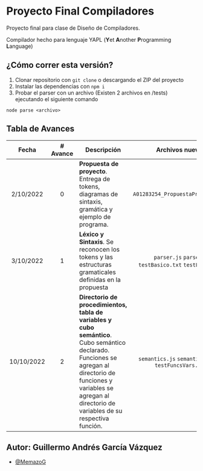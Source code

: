 # Proyecto Final Compiladores

Proyecto final para clase de Diseño de Compiladores.

Compilador hecho para lenguaje YAPL (**Y**et **A**nother **P**rogramming **L**anguage)

## ¿Cómo correr esta versión?
1. Clonar repositorio con `git clone` o descargando el ZIP del proyecto
2. Instalar las dependencias con `npm i`
3. Probar el parser con un archivo (Existen 2 archivos en /tests) ejecutando el siguiente comando
```
node parse <archivo>
```

## Tabla de Avances

| Fecha  | # Avance | Descripción | Archivos nuevos | Archivos modificados |
| :------: | :--------: | ----------- | :---------------: | :--------------------: |
| 2/10/2022| 0 | **Propuesta de proyecto**. Entrega de tokens, diagramas de sintaxis, gramática y ejemplo de programa. | `A01283254_PropuestaProyecto.pdf` | - |
| 3/10/2022 | 1 | **Léxico y Sintaxis**. Se reconocen los tokens y las estructuras gramaticales definidas en la propuesta | `parser.js` `parse.js` `testBasico.txt` `testError.txt` | - |
| 10/10/2022 | 2 | **Directorio de procedimientos, tabla de variables y cubo semántico**. Cubo semántico declarado. Funciones se agregan al directorio de funciones y variables se agregan al directorio de variables de su respectiva función. | `semantics.js` `semanticCube.js` `testFuncsVars.txt` | `parser.js` `parse.js` |

## Autor: Guillermo Andrés García Vázquez
- [@MemazoG](https://github.com/MemazoG)